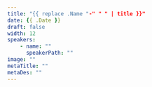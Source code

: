 ```yaml
---
title: "{{ replace .Name "-" " " | title }}"
date: {{ .Date }}
draft: false
width: 12
speakers:
    - name: ""
      speakerPath: ""
image: ""
metaTitle: ""
metaDes: ""
---
```


